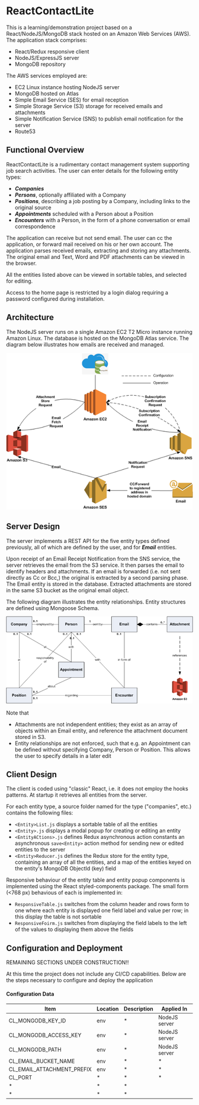 # ReactContactLite

This is a learning/demonstration project based on a React/NodeJS/MongoDB stack hosted on an Amazon Web Services (AWS). The application stack comprises:

- React/Redux responsive client
- NodeJS/ExpressJS server
- MongoDB repository

The AWS services employed are:

- EC2 Linux instance hosting NodeJS server
- MongoDB hosted on Atlas
- Simple Email Service (SES) for email reception
- Simple Storage Service (S3) storage for received emails and attachments
- Simple Notification Service (SNS) to publish email notification for the server
- Route53

## Functional Overview

ReactContactLite is a rudimentary contact management system supporting job search activities. The user can enter details for the following entity types:

- ***Companies***
- ***Persons***, optionally affiliated with a Company
- ***Positions***, describing a job posting by a Company, including links to the original source
- ***Appointments*** scheduled with a Person about a Position
- ***Encounters*** with a Person, in the form of a phone conversation or email correspondence

The application can receive but not send email. The user can cc the application, or forward mail received on his or her own account. The application parses received emails, extracting and storing any attachments. The original email and Text, Word and PDF attachments can be viewed in the browser.

All the entities listed above can be viewed in sortable tables, and selected for editing.

Access to the home page is restricted by a login dialog requiring a password configured during installation. 

## Architecture

The NodeJS server runs on a single Amazon EC2 T2 Micro instance running Amazon Linux. The database is hosted on the MongoDB Atlas service. The diagram below illustrates how emails are received and managed.

![](https://github.com/rtthomas/ReactContactLite/blob/master/documents/ReactcontactLite.gif)

## Server Design

The server implements a REST API for the five entity types defined previously, all of which are defined by the user, and for ***Email*** entities. 

Upon receipt of an Email Receipt Notification from the SNS service, the server retrieves the email from the S3 service. It then parses the email to identify headers and attachments. If an email is forwarded (i.e. not sent directly as Cc or Bcc,) the original is extracted by a second parsing phase. The Email entity is stored in the database. Extracted attachments are stored in the same S3 bucket as the original email object.

The following diagram illustrates the entity relationships. Entity structures are defined using Mongoose Schema.

![](https://github.com/rtthomas/ReactContactLite/blob/master/documents/Entity-Relationship.gif)

Note that
- Attachments are not independent entities; they exist as an array of objects within an Email entity, and reference the attachment document stored in S3.
- Entity relationships are not enforced, such that e.g. an Appointment can be defined without specifying Company, Person or Position. This allows the user to specify details in a later edit  

## Client Design

The client is coded using "classic" React, i.e. it does not employ the hooks patterns. At startup it retrieves all entities from the server.

For each entity type, a source folder named for the type ("companies", etc.) contains the following files:
- `<Entity>List.js` displays a sortable table of all the entities
- `<Entity>.js` displays a modal popup for creating or editing an entity
- `<EntityACtions>.js` defines Redux asynchronous action constants an asynchronous `save<Entity>` action method for sending new or edited entities to the server
- `<Entity>Reducer.js` defines the Redux store for the entity type, containing an array of all the entities, and a map of the entities keyed on the entity's MongoDB ObjectId (key) field

Responsive behaviour of the entity table and entity popup components is implemented using the React styled-components package. The small form (<768 px) behavious of each is implemented in:
- `ResponsiveTable.js` switches from the column header and rows form to one where each entity is displayed one field label and value per row; in this display the table is not sortable
- `ResponsiveFoirm.js` switches from displaying the field labels to the left of the values to displaying them above the fields

## Configuration and Deployment

REMAINING SECTIONS UNDER CONSTRUCTION!!

At this time the project does not include any CI/CD capabilities. Below are the steps necessary to configure and deploy the application

#### Configuration Data

Item | Location | Description | Applied In 
--- | --- | --- | ---
CL_MONGODB_KEY_ID | env | * | NodeJS server
CL_MONGODB_ACCESS_KEY | env | * | NodeJS server
CL_MONGODB_PATH | env | * | NodeJS server
CL_EMAIL_BUCKET_NAME | env | * | *
CL_EMAIL_ATTACHMENT_PREFIX | env | * | *
CL_PORT | * | * | *
| * | * | *
| * | * | *
